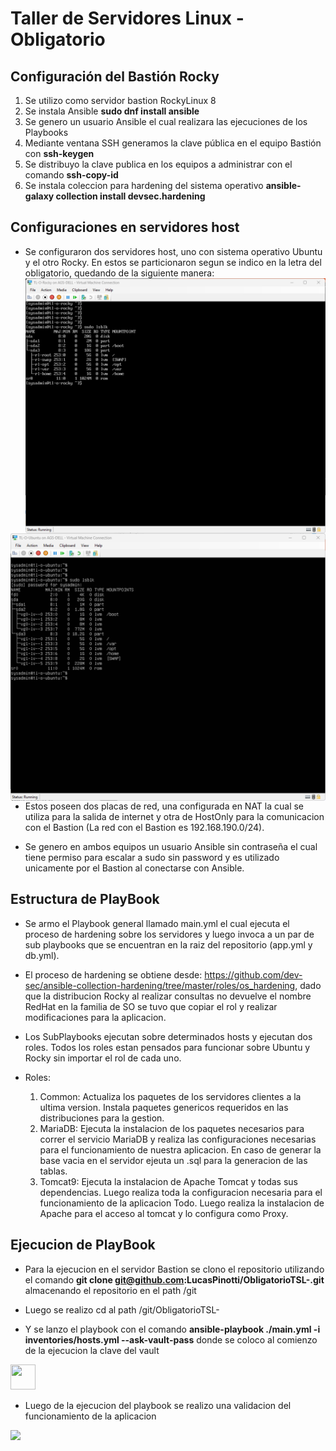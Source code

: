 # Taller de Servidores Linux - Obligatorio

## Configuración del Bastión Rocky

1. Se utilizo como servidor bastion RockyLinux 8
2. Se instala Ansible **sudo dnf install ansible**
3. Se genero un usuario Ansible el cual realizara las ejecuciones de los Playbooks
4. Mediante ventana SSH generamos la clave pública en el equipo Bastión con **ssh-keygen**
5. Se distribuyo la clave publica en los equipos a administrar con el comando **ssh-copy-id**
6. Se instala coleccion para hardening del sistema operativo **ansible-galaxy collection install devsec.hardening**

## Configuraciones en servidores host

- Se configuraron dos servidores host, uno con sistema operativo Ubuntu y el otro Rocky. En estos se particionaron segun se indico en la letra del obligatorio, quedando de la siguiente manera:
<img src="./Capturas/lsblk Rocky.png"
  style="float: left;"/>

<img src="./Capturas/lsblk Ubuntu.png"
  style="float: right;"/>

- Estos poseen dos placas de red, una configurada en NAT la cual se utiliza para la salida de internet y otra de HostOnly para la comunicacion con el Bastion (La red con el Bastion es 192.168.190.0/24).

- Se genero en ambos equipos un usuario Ansible sin contraseña el cual tiene permiso para escalar a sudo sin password y es utilizado unicamente por el Bastion al conectarse con Ansible.

## Estructura de PlayBook

- Se armo el Playbook general llamado main.yml el cual ejecuta el proceso de hardening sobre los servidores y    luego invoca a un par de sub playbooks que se encuentran en la raiz del repositorio (app.yml y db.yml).

- El proceso de hardening se obtiene desde: <https://github.com/dev-sec/ansible-collection-hardening/tree/master/roles/os_hardening>, dado que la distribucion Rocky al realizar consultas no devuelve el nombre RedHat en la familia de SO
 se tuvo que copiar el rol y realizar modificaciones para la aplicacion.

- Los SubPlaybooks ejecutan sobre determinados hosts y ejecutan dos roles. Todos los roles estan pensados para funcionar sobre Ubuntu y Rocky sin importar el rol de cada uno.
- Roles:
    1. Common:
        Actualiza los paquetes de los servidores clientes a la ultima version.
        Instala paquetes genericos requeridos en las distribuciones para la gestion.
    2. MariaDB:
        Ejecuta la instalacion de los paquetes necesarios para correr el servicio MariaDB y realiza las configuraciones necesarias para el funcionamiento de nuestra aplicacion.
        En caso de generar la base vacia en el servidor ejeuta un .sql para la generacion de las tablas.
    3. Tomcat9:
        Ejecuta la instalacion de Apache Tomcat y todas sus dependencias. Luego realiza toda la configuracion necesaria para el funcionamiento de la aplicacion Todo.
        Luego realiza la instalacion de Apache para el acceso al tomcat y lo configura como Proxy.

## Ejecucion de PlayBook

- Para la ejecucion en el servidor Bastion se clono el repositorio utilizando el comando **git clone git@github.com:LucasPinotti/ObligatorioTSL-.git** almacenando el repositorio en el path /git

- Luego se realizo cd al path /git/ObligatorioTSL-

- Y se lanzo el playbook con el comando **ansible-playbook ./main.yml -i inventories/hosts.yml --ask-vault-pass** donde se coloco al comienzo de la ejecucion la clave del vault

<img src="./Capturas/Playbook Execution comprimidaso.gif"
  width="40" height="40" />

- Luego de la ejecucion del playbook se realizo una validacion del funcionamiento de la aplicacion

<img src="./Capturas/App test.gif"
  />

